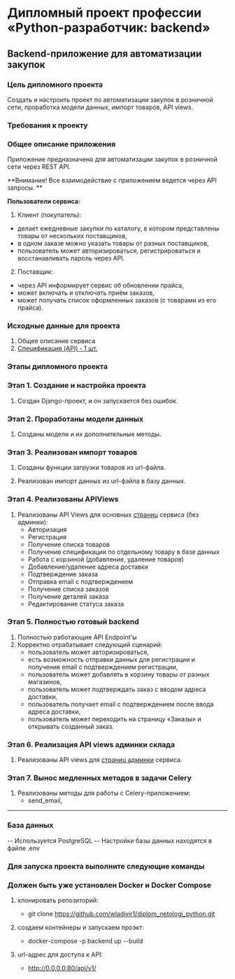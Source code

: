 # Дипломный проект профессии «Python-разработчик: backend»

## Backend-приложение для автоматизации закупок

### Цель дипломного проекта

Создать и настроить проект по автоматизации закупок в розничной сети, проработка модели данных, импорт товаров, API views.

### Требования к проекту

### Общее описание приложения

Приложение предназначено для автоматизации закупок в розничной сети через REST API.

**Внимание! Все взаимодействие с приложением ведется через API запросы. **

**Пользователи сервиса:**

1. Клиент (покупатель):

- делает ежедневные закупки по каталогу, в котором представлены товары от нескольких поставщиков,
- в одном заказе можно указать товары от разных поставщиков,
- пользователь может авторизироваться, регистрироваться и восстанавливать пароль через API.
    
2. Поставщик:

- через API информирует сервис об обновлении прайса,
- может включать и отключать приём заказов,
- может получать список оформленных заказов (с товарами из его прайса).

### Исходные данные для проекта
 
1. Общее описание сервиса
1. [Спецификация (API) - 1 шт.](./reference/api.md) 

### Этапы дипломного проекта

### Этап 1. Создание и настройка проекта

1. Создан Django-проект, и он запускается без ошибок.


### Этап 2. Проработаны модели данных

1. Созданы модели и их дополнительные методы.


### Этап 3. Реализован импорт товаров

1. Созданы функции загрузки товаров из url-файла.

2. Реализован импорт данных из url-файла в базу данных.

### Этап 4. Реализованы APIViews


1. Реализованы API Views для основных [страниц](./reference/screens.md) сервиса (без админки):
   - Авторизация
   - Регистрация
   - Получение списка товаров
   - Получение спецификации по отдельному товару в базе данных
   - Работа с корзиной (добавление, удаление товаров)
   - Добавление/удаление адреса доставки
   - Подтверждение заказа
   - Отправка email c подтверждением
   - Получение  списка заказов
   - Получение деталей заказа
   - Редактирование статуса заказа


### Этап 5. Полностью готовый backend


1. Полностью работающие API Endpoint'ы
2. Корректно отрабатывает следующий сценарий:
   - пользователь может авторизироваться,
   - есть возможность отправки данных для регистрации и получения email с подтверждением регистрации,
   - пользователь может добавлять в корзину товары от разных магазинов,
   - пользователь может подтверждать заказ с вводом адреса доставки,
   - пользователь получает email с подтверждением после ввода адреса доставки,
   - пользователь может переходить на страницу «‎Заказы» и открывать созданный заказ.


### Этап 6. Реализация API views админки склада


1. Реализованы API views для [страниц админки](./reference/screens.md) сервиса.


### Этап 7. Вынос медленных методов в задачи Celery
   
1. Реализованы методы для работы с Celery-приложением:
   - send_email,

---


### База данных

 -- Используется PostgreSQL
 -- Настройки базы данных находятся в файле .env


### Для запуска проекта выполните следующие команды
### Должен быть уже установлен Docker и Docker Compose

1. клонировать репозиторий:
   - git clone https://github.com/wladivir1/diplom_netologi_python.git

2. создаем контейнеры и запускаем проэкт:
   - docker-compose -p backend up --build

3. url-адрес для доступа к API:
   - http://0.0.0.0:80/api/v1/








